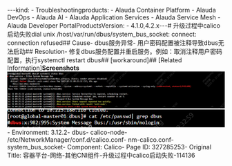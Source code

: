---kind:   - Troubleshootingproducts:    - Alauda Container Platform   - Alauda DevOps   - Alauda AI   - Alauda Application Services   - Alauda Service Mesh   - Alauda Developer PortalProductsVersion:   - 4.1.0,4.2.x---<!-- A type of document that involves encountering a fault, diag...it, performing root cause analysis, and providing solutions. --># 升级过程中calico启动失败dial unix /host/var/run/dbus/system_bus_socket: connect: connection refused## Cause- dbus服务异常- 用户密码配置被注释导致dbus无法启动## Resolution- 修复dbus服务配置并重启服务。例如：取消注释用户密码配置，执行systemctl restart dbus## [workaround]## [Related Information]**Screenshots**![](assets/rong-qi-ping-tai-wang-luo-qi-ta-cnizu-jian-sheng-ji-guo-cheng-zhong-calicoqi-don/mceclip2_1753926411808_2mugk.png)![](assets/rong-qi-ping-tai-wang-luo-qi-ta-cnizu-jian-sheng-ji-guo-cheng-zhong-calicoqi-don/mceclip1_1753926375773_32h5o.png)- Environment: 3.12.2- dbus- calico-node- /etc/NetworkManager/conf.d/calico.conf- nm-calico.conf- system_bus_socket- Component: Calico- Page ID: 327285253- Original Title: 容器平台-网络-其他CNI组件-升级过程中calico启动失败-114136